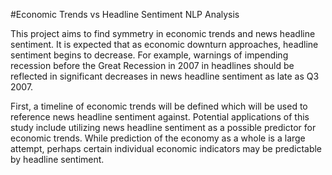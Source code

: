 #Economic Trends vs Headline Sentiment NLP Analysis

This project aims to find symmetry in economic trends and news headline sentiment.  It is expected that as economic downturn approaches, headline sentiment begins to decrease.  For example, warnings of impending recession before the Great Recession in 2007 in headlines should be reflected in significant decreases in news headline sentiment as late as Q3 2007.  

First, a timeline of economic trends will be defined which will be used to reference news headline sentiment against.  Potential applications of this study include utilizing news headline sentiment as a possible predictor for economic trends.  While prediction of the economy as a whole is a large attempt, perhaps certain individual economic indicators may be predictable by headline sentiment.
